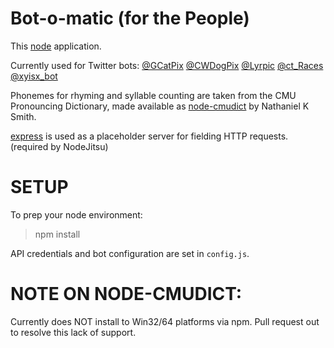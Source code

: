 Bot-o-matic (for the People)
=================

This [node](http://nodejs.org) application.

Currently used for Twitter bots:
[@GCatPix](http://twitter.com/gcatpix)
[@CWDogPix](http://twitter.com/cwdogpix)
[@Lyrpic](http://twitter.com/lyrpic)
[@ct_Races](http://twitter.com/ct_races)
[@xyisx_bot](http://twitter.com/xyisx_bot)


Phonemes for rhyming and syllable counting are taken from the CMU Pronouncing Dictionary, made available as [node-cmudict](https://github.com/nathanielksmith/node-cmudict) by Nathaniel K Smith.

[express](https://github.com/visionmedia/express) is used as a placeholder server for fielding HTTP requests. (required by NodeJitsu)

SETUP
=================

To prep your node environment:

> npm install 

API credentials and bot configuration are set in `config.js`.


NOTE ON NODE-CMUDICT:
=================
Currently does NOT install to Win32/64 platforms via npm.
Pull request out to resolve this lack of support.
